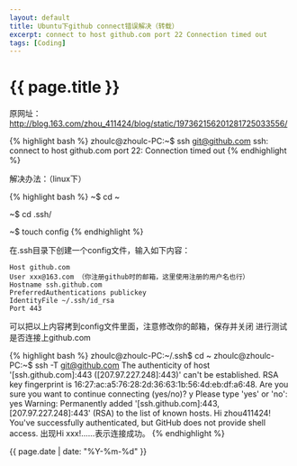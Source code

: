 ```yaml
---
layout: default
title: Ubuntu下github connect错误解决（转载）
excerpt: connect to host github.com port 22 Connection timed out
tags: [Coding]
---
```

{{ page.title }}
================

原网址：http://blog.163.com/zhou_411424/blog/static/197362156201281725033556/

{% highlight bash %}
zhoulc@zhoulc-PC:~$ ssh git@github.com
ssh: connect to host github.com port 22: Connection timed out
{% endhighlight %}

解决办法：（linux下）

{% highlight bash %}
~$ cd ~

~$ cd .ssh/

~$ touch config
{% endhighlight %}

在.ssh目录下创建一个config文件，输入如下内容：

```
Host github.com
User xxx@163.com （你注册github时的邮箱，这里使用注册的用户名也行）
Hostname ssh.github.com
PreferredAuthentications publickey
IdentityFile ~/.ssh/id_rsa
Port 443
```

可以把以上内容拷到config文件里面，注意修改你的邮箱，保存并关闭
进行测试是否连接上github.com

{% highlight bash %}
zhoulc@zhoulc-PC:~/.ssh$ cd ~
zhoulc@zhoulc-PC:~$ ssh -T git@github.com
The authenticity of host '[ssh.github.com]:443 ([207.97.227.248]:443)' can't be established.
RSA key fingerprint is 16:27:ac:a5:76:28:2d:36:63:1b:56:4d:eb:df:a6:48.
Are you sure you want to continue connecting (yes/no)? y
Please type 'yes' or 'no': yes
Warning: Permanently added '[ssh.github.com]:443,[207.97.227.248]:443' (RSA) to the list of known hosts.
Hi zhou411424! You've successfully authenticated, but GitHub does not provide shell access.
出现Hi xxx!......表示连接成功。
{% endhighlight %}

{{ page.date | date: "%Y-%m-%d" }}
